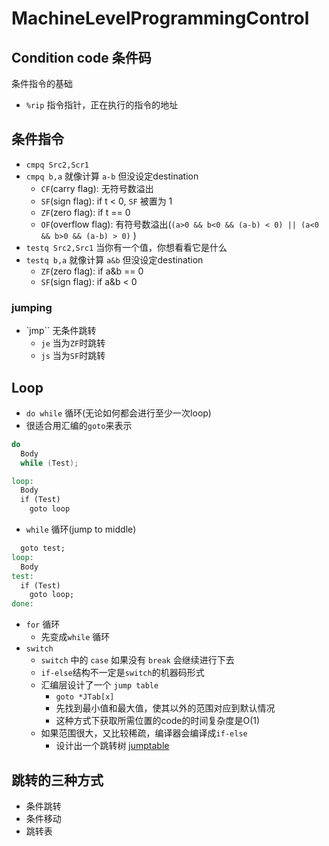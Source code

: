 # MachineLevelProgrammingControl

## Condition code 条件码
条件指令的基础
- `%rip` 指令指针，正在执行的指令的地址

## 条件指令
- `cmpq Src2,Scr1`
- `cmpq b,a` 就像计算 `a-b` 但没设定destination
  - `CF`(carry flag):  无符号数溢出
  - `SF`(sign flag): if t < 0, `SF` 被置为 1
  - `ZF`(zero flag): if t == 0
  - `OF`(overflow flag): 有符号数溢出(`(a>0 && b<0 && (a-b) < 0) || (a<0 && b>0 && (a-b) > 0)` )
- `testq Src2,Src1` 当你有一个值，你想看看它是什么
- `testq b,a` 就像计算 `a&b` 但没设定destination
  - `ZF`(zero flag): if a&b == 0
  - `SF`(sign flag): if a&b < 0

### jumping
- `jmp`` 无条件跳转
  - `je` 当为`ZF`时跳转
  - `js` 当为`SF`时跳转

## Loop
- `do while` 循环(无论如何都会进行至少一次loop)
- 很适合用汇编的`goto`来表示
```c
do
  Body
  while (Test);
```
```MIPS
loop:
  Body
  if (Test)
    goto loop
```
- `while` 循环(jump to middle)
```MIPS
  goto test;
loop:
  Body
test:
  if (Test)
    goto loop;
done:
```
- `for` 循环
  - 先变成`while` 循环
- `switch`
  - `switch` 中的 `case` 如果没有 `break` 会继续进行下去
  - `if-else`结构不一定是`switch`的机器码形式
  - 汇编层设计了一个 `jump table`
    - `goto *JTab[x]`
    - 先找到最小值和最大值，使其以外的范围对应到默认情况
    - 这种方式下获取所需位置的code的时间复杂度是O(1)
  - 如果范围很大，又比较稀疏，编译器会编译成`if-else`
    - 设计出一个跳转树
    [jumptable](imgs/jumptable.png)
    
## 跳转的三种方式
- 条件跳转
- 条件移动
- 跳转表